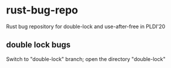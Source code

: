 # rust-bug-repo
Rust bug repository for double-lock and use-after-free in PLDI'20

## double lock bugs
Switch to "double-lock" branch; open the directory "double-lock"

